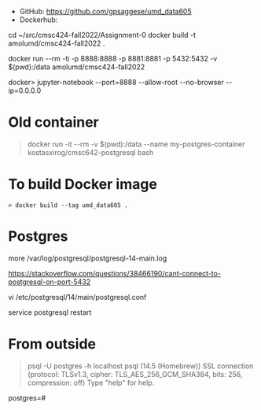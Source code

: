 - GitHub: https://github.com/gpsaggese/umd_data605
- Dockerhub: 


cd ~/src/cmsc424-fall2022/Assignment-0
docker build -t amolumd/cmsc424-fall2022 .

docker run --rm -ti -p 8888:8888 -p 8881:8881 -p 5432:5432 -v $(pwd):/data amolumd/cmsc424-fall2022

docker> jupyter-notebook --port=8888 --allow-root --no-browser --ip=0.0.0.0


# Old container
> docker run -it --rm -v $(pwd):/data --name my-postgres-container kostasxirog/cmsc642-postgresql bash

# To build Docker image

```
> docker build --tag umd_data605 .
```


# Postgres

more /var/log/postgresql/postgresql-14-main.log

https://stackoverflow.com/questions/38466190/cant-connect-to-postgresql-on-port-5432

vi /etc/postgresql/14/main/postgresql.conf

service postgresql restart

# From outside

> psql -U postgres -h localhost
psql (14.5 (Homebrew))
SSL connection (protocol: TLSv1.3, cipher: TLS_AES_256_GCM_SHA384, bits: 256, compression: off)
Type "help" for help.

postgres=#

